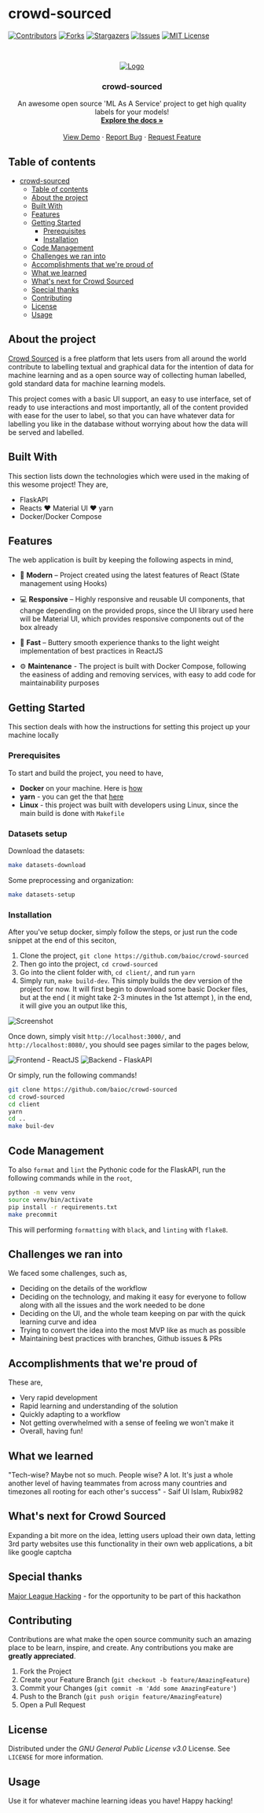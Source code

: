 # crowd-sourced

<!-- PROJECT SHIELDS -->
[![Contributors][contributors-shield]][contributors-url]
[![Forks][forks-shield]][forks-url]
[![Stargazers][stars-shield]][stars-url]
[![Issues][issues-shield]][issues-url]
[![MIT License][license-shield]][license-url]

<!-- PROJECT LOGO -->
<br />
<p align="center">
  <a href="https://github.com/baioc/crowd-sourced">
    <img src="assets/img/1.png" alt="Logo">
  </a>  

  <h3 align="center">crowd-sourced</h3>
  <p align="center">
    An awesome open source 'ML As A Service' project to get high quality labels for your models!
    <br />
    <a href="https://github.com/baioc/crowd-sourced"><strong>Explore the docs »</strong></a>
    <br />
    <br />
    <a href="https://github.com/baioc/crowd-sourced">View Demo</a>
    ·
    <a href="https://github.com/baioc/crowd-sourced/issues">Report Bug</a>
    ·
    <a href="https://github.com/baioc/crowd-sourced/issues">Request Feature</a>
  </p>
</p>

## Table of contents

- [crowd-sourced](#crowd-sourced)
  - [Table of contents](#table-of-contents)
  - [About the project](#about-the-project)
  - [Built With](#built-with)
  - [Features](#features)
  - [Getting Started](#getting-started)
    - [Prerequisites](#prerequisites)
    - [Installation](#installation)
  - [Code Management](#code-management)
  - [Challenges we ran into](#challenges-we-ran-into)
  - [Accomplishments that we're proud of](#accomplishments-that-were-proud-of)
  - [What we learned](#what-we-learned)
  - [What's next for Crowd Sourced](#whats-next-for-crowd-sourced)
  - [Special thanks](#special-thanks)
  - [Contributing](#contributing)
  - [License](#license)
  - [Usage](#usage)

## About the project

[Crowd Sourced][Crowd Sourced] is a free platform that lets users from all around the world contribute to labelling textual and graphical data for the intention of data for machine learning and as a open source way of collecting human labelled, gold standard data for machine learning models.

This project comes with a basic UI support, an easy to use interface, set of ready to use interactions and most importantly, all of the content provided with ease for the user to label, so that you can have whatever data for labelling you like in the database without worrying about how the data will be served and labelled.

## Built With

This section lists down the technologies which were used in the making of this wesome project! They are,

- FlaskAPI
- Reacts :heart: Material UI :heart: yarn
- Docker/Docker Compose

## Features

The web application is built by keeping the following aspects in mind,

- 🎁 **Modern** – Project created using the latest features of React (State management using Hooks)

- 💻 **Responsive** – Highly responsive and reusable UI components, that change depending on the provided props, since the UI library used here will be Material UI, which provides responsive components out of the box already

- 🚀 **Fast** – Buttery smooth experience thanks to the light weight implementation of best practices in ReactJS

- ⚙️ **Maintenance** - The project is built with Docker Compose, following the easiness of adding and removing services, with easy to add code for maintainability purposes

<!-- GETTING STARTED -->
## Getting Started

This section deals with how the instructions for setting this project up your machine locally

### Prerequisites

To start and build the project, you need to have,

- **Docker** on your machine. Here is [how](https://docs.docker.com/engine/install/!)
- **yarn** - you can get the that [here](https://classic.yarnpkg.com/en/docs/install/#debian-stable)
- **Linux** - this project was built with developers using Linux, since the main build is done with `Makefile`

### Datasets setup

Download the datasets:
```bash
make datasets-download
```

Some preprocessing and organization:
```bash
make datasets-setup
```

### Installation

After you've setup docker, simply follow the steps, or just run the code snippet at the end of this seciton,

1. Clone the project, `git clone https://github.com/baioc/crowd-sourced`
2. Then go into the project, `cd crowd-sourced`
3. Go into the client folder with, `cd client/`, and run `yarn`
4. Simply run, `make build-dev`. This simply builds the dev version of the project for now. It will first begin to download some basic Docker files, but at the end ( it might take 2-3 minutes in the 1st attempt ), in the end, it will give you an output like this,

![Screenshot](https://user-images.githubusercontent.com/41635766/121229186-16a5f280-c8a7-11eb-9b16-4358c7522d33.png)

Once down, simply visit `http://localhost:3000/`, and `http://localhost:8080/`, you should see pages similar to the pages below,

![Frontend - ReactJS](https://user-images.githubusercontent.com/41635766/121229326-39380b80-c8a7-11eb-8772-352a2408c2c8.png)
![Backend - FlaskAPI](https://user-images.githubusercontent.com/41635766/121229357-4228dd00-c8a7-11eb-9d97-8795f882603b.png)

Or simply, run the following commands!

```bash
git clone https://github.com/baioc/crowd-sourced
cd crowd-sourced
cd client
yarn
cd ..
make buil-dev
```

## Code Management

To also `format` and `lint` the Pythonic code for the FlaskAPI, run the following commands while in the `root`,

```bash
python -m venv venv
source venv/bin/activate
pip install -r requirements.txt
make precommit
```

This will performing `formatting` with `black`, and `linting` with `flake8`.

## Challenges we ran into

We faced some challenges, such as,

- Deciding on the details of the workflow
- Deciding on the technology, and making it easy for everyone to follow along with all the issues and the work needed to be done
- Deciding on the UI, and the whole team keeping on par with the quick learning curve and idea
- Trying to convert the idea into the most MVP like as much as possible
- Maintaining best practices with branches, Github issues & PRs

## Accomplishments that we're proud of

These are,
- Very rapid development
- Rapid learning and understanding of the solution
- Quickly adapting to a workflow
- Not getting overwhelmed with a sense of feeling we won't  make it
- Overall, having fun!

## What we learned

"Tech-wise? Maybe not so much. People wise? A lot. It's just a whole another level of having teammates from across many countries and timezones all rooting for each other's success" - Saif Ul Islam, Rubix982

## What's next for Crowd Sourced

Expanding a bit more on the idea, letting users upload their own data, letting 3rd party websites use this functionality in their own web applications, a bit like google captcha

## Special thanks

[Major League Hacking][MLH] - for the opportunity to be part of this hackathon

<!-- CONTRIBUTING -->
## Contributing

Contributions are what make the open source community such an amazing place to be learn, inspire, and create. Any contributions you make are **greatly appreciated**.

1. Fork the Project
2. Create your Feature Branch (`git checkout -b feature/AmazingFeature`)
3. Commit your Changes (`git commit -m 'Add some AmazingFeature'`)
4. Push to the Branch (`git push origin feature/AmazingFeature`)
5. Open a Pull Request

<!-- LICENSE -->
## License

Distributed under the *GNU General Public License v3.0* License. See `LICENSE` for more information.

## Usage

Use it for whatever machine learning ideas you have! Happy hacking!

<!-- prettier-ignore-start -->
[axios]: https://github.com/axios/axios
[antd]: https://github.com/ant-design/ant-design
[react-awesome-reveal]: https://www.npmjs.com/package/react-awesome-reveal
[styled-componets]: https://github.com/styled-components/styled-components
[Crowd Sourced]: https://github.com/baioc/crowd-sourced
[MLH]: https://mlh.io/
<!-- prettier-ignore-end -->

<!-- MARKDOWN LINKS & IMAGES -->
<!-- https://www.markdownguide.org/basic-syntax/#reference-style-links -->
[contributors-shield]: https://img.shields.io/github/contributors/baioc/crowd-sourced.svg?style=for-the-badge
[contributors-url]: https://github.com/baioc/crowd-sourced/graphs/contributors
[forks-shield]: https://img.shields.io/github/forks/baioc/crowd-sourced.svg?style=for-the-badge
[forks-url]: https://github.com/baioc/crowd-sourced/network/members
[stars-shield]: https://img.shields.io/github/stars/baioc/crowd-sourced.svg?style=for-the-badge
[stars-url]: https://github.com/baioc/crowd-sourced/stargazers
[issues-shield]: https://img.shields.io/github/issues/baioc/crowd-sourced.svg?style=for-the-badge
[issues-url]: https://github.com/baioc/crowd-sourced/issues
[license-shield]: https://img.shields.io/github/license/baioc/crowd-sourced.svg?style=for-the-badge
[license-url]: https://github.com/baioc/crowd-sourced/blob/master/LICENSE.txt
